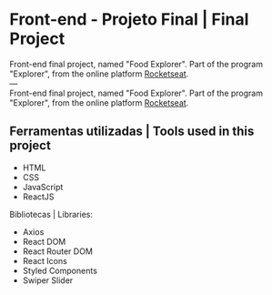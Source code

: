 # Front-end - Projeto Final | Final Project

Front-end final project, named "Food Explorer". Part of the program "Explorer", from the online platform [Rocketseat](https://rocketseat.com.br/).
<br>—<br>
Front-end final project, named "Food Explorer". Part of the program "Explorer", from the online platform [Rocketseat](https://rocketseat.com.br/).


## Ferramentas utilizadas | Tools used in this project

- HTML
- CSS
- JavaScript
- ReactJS

Bibliotecas | Libraries:
- Axios
- React DOM
- React Router DOM
- React Icons
- Styled Components
- Swiper Slider
